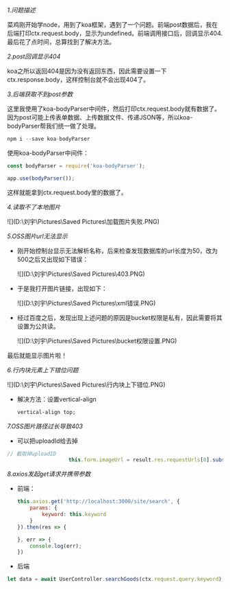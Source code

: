 *1.问题描述*

菜鸡刚开始学node，用到了koa框架，遇到了一个问题。前端post数据后，我在后端打印ctx.request.body，显示为undefined。前端调用接口后，回调显示404.最后花了点时间，总算找到了解决方法。

*2.post回调显示404*

koa之所以返回404是因为没有返回东西，因此需要设置一下ctx.response.body，这样控制台就不会出现404了。

*3.后端获取不到post参数*

这里我使用了koa-bodyParser中间件，然后打印ctx.request.body就有数据了。因为post可能上传表单数据、上传数据文件、传递JSON等，所以koa-bodyParser帮我们统一做了处理。

```js
npm i --save koa-bodyParser
```

使用koa-bodyParser中间件：

```js
const bodyParser = require('koa-bodyParser');

app.use(bodyParser());
```

这样就能拿到ctx.request.body里的数据了。

*4.读取不了本地图片*

![](D:\刘宇\Pictures\Saved Pictures\加载图片失败.PNG)

*5.OSS图片url无法显示*

- 刚开始控制台显示无法解析名称，后来检查发现数据库的url长度为50，改为500之后又出现如下错误：

  ![](D:\刘宇\Pictures\Saved Pictures\403.PNG)

- 于是我打开图片链接，出现如下：

  ![](D:\刘宇\Pictures\Saved Pictures\xml错误.PNG)

- 经过百度之后，发现出现上述问题的原因是bucket权限是私有，因此需要将其设置为公共读。

  ![](D:\刘宇\Pictures\Saved Pictures\bucket权限设置.PNG)

最后就能显示图片啦！

*6.行内块元素上下错位问题*

![](D:\刘宇\Pictures\Saved Pictures\行内块上下错位.PNG)

- 解决方法：设置vertical-align

  ```css
  vertical-align top;
  ```

*7.OSS图片路径过长导致403*

- 可以把uploadId给去掉

```js
// 截取掉uploadID
                    this.form.imageUrl = result.res.requestUrls[0].substring(0, result.res.requestUrls[0].indexOf('?'));
```

*8.axios发起get请求并携带参数*

- 前端：

  ```js
  this.axios.get('http://localhost:3000/site/search', {
      params: {
          keyword: this.keyword
      }
  }).then(res => {
  
  }, err => {
      console.log(err);
  })
  ```

- 后端

```js
let data = await UserController.searchGoods(ctx.request.query.keyword);
```


